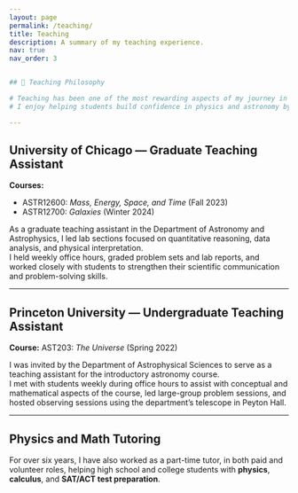 ```yaml
---
layout: page
permalink: /teaching/
title: Teaching
description: A summary of my teaching experience.
nav: true
nav_order: 3


## 🌠 Teaching Philosophy

# Teaching has been one of the most rewarding aspects of my journey in astrophysics.  
# I enjoy helping students build confidence in physics and astronomy by connecting abstract concepts to intuitive understanding and real-world phenomena. I aim to create inclusive and supportive learning environments where curiosity drives engagement and discovery.

---
```


## University of Chicago — Graduate Teaching Assistant

**Courses:**  
- ASTR12600: *Mass, Energy, Space, and Time* (Fall 2023)  
- ASTR12700: *Galaxies* (Winter 2024)  

As a graduate teaching assistant in the Department of Astronomy and Astrophysics, I led lab sections focused on quantitative reasoning, data analysis, and physical interpretation.  
I held weekly office hours, graded problem sets and lab reports, and worked closely with students to strengthen their scientific communication and problem-solving skills.  

---

## Princeton University — Undergraduate Teaching Assistant

**Course:** AST203: *The Universe* (Spring 2022)  

I was invited by the Department of Astrophysical Sciences to serve as a teaching assistant for the introductory astronomy course.  
I met with students weekly during office hours to assist with conceptual and mathematical aspects of the course, led large-group problem sessions, and hosted observing sessions using the department’s telescope in Peyton Hall.  

---

## Physics and Math Tutoring

For over six years, I have also worked as a part-time tutor, in both paid and volunteer roles, helping high school and college students with **physics**, **calculus**, and **SAT/ACT test preparation**.  
